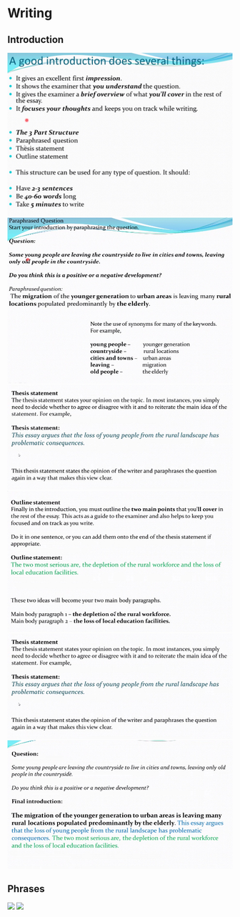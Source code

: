 # Writing

## Introduction

![](./data/writing/intro_0.jpg)
![](./data/writing/intro_1.jpg)
![](./data/writing/intro_2.jpg)
![](./data/writing/intro_3.jpg)
![](./data/writing/intro_4.jpg)
![](./data/writing/intro_5.jpg)

## Phrases

![](./data/writing/phrases_0.jpg)
![](./data/writing/phrases_1.jpg)
